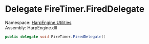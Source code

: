 # <a id="HarpEngine_Utilities_FireTimer_FiredDelegate"></a> Delegate FireTimer.FiredDelegate

Namespace: [HarpEngine.Utilities](HarpEngine.Utilities.md)  
Assembly: HarpEngine.dll  

```csharp
public delegate void FireTimer.FiredDelegate()
```

